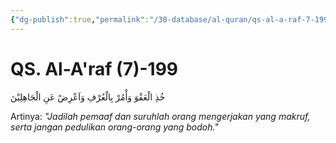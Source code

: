 ```yaml
---
{"dg-publish":true,"permalink":"/30-database/al-quran/qs-al-a-raf-7-199/"}
---
```



# QS. Al-A'raf (7)-199
خُذِ الْعَفْوَ وَأْمُرْ بِالْعُرْفِ وَاَعْرِضْ عَنِ الْجَاهِلِيْنَ

Artinya: *"Jadilah pemaaf dan suruhlah orang mengerjakan yang makruf, serta jangan pedulikan orang-orang yang bodoh."*
